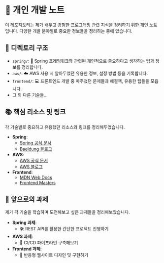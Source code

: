 # 🌟 개인 개발 노트

이 레포지토리는 제가 배우고 경험한 프로그래밍 관련 지식을 정리하기 위한 개인 노트입니다. 다양한 개발 분야별로 중요한 정보들을 정리하는 중에 있습니다.

## 📂 디렉토리 구조

- `spring/`: 🍃 Spring 프레임워크와 관련된 개인적으로 중요하다고 생각하는 팁과 정보를 정리합니다.
- `aws/`: ☁️ AWS 사용 시 알아두었던 유용한 정보, 설정 방법 등을 기록합니다.
- `frontend/`: 💻 프론트엔드 개발 중 마주쳤던 문제들과 해결책, 유용한 팁들을 모읍니다.
- 그 외 다른 기술들...

## 📚 핵심 리소스 및 링크

각 기술별로 중요하고 유용했던 리소스와 링크를 정리해두었습니다.

- **Spring**: 
  - [Spring 공식 문서](https://spring.io/docs)
  - [Baeldung 블로그](https://www.baeldung.com)
- **AWS**: 
  - [AWS 공식 문서](https://aws.amazon.com/documentation/)
  - [AWS 블로그](https://aws.amazon.com/blogs/aws/)
- **Frontend**: 
  - [MDN Web Docs](https://developer.mozilla.org/)
  - [Frontend Masters](https://frontendmasters.com/)

## 🚀 앞으로의 과제

제가 각 기술을 학습하며 도전해보고 싶은 과제들을 정리해보았습니다.

- **Spring 과제**: 
  - 🛠️ REST API를 활용한 간단한 프로젝트 진행하기
- **AWS 과제**: 
  - 🔄 CI/CD 파이프라인 구축해보기
- **Frontend 과제**: 
  - 📱 반응형 웹사이트 디자인 및 구현하기
